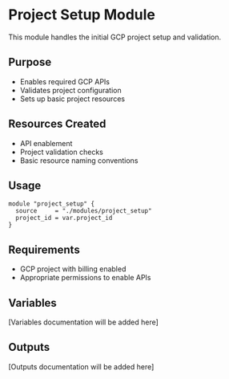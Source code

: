 # Project Setup Module

This module handles the initial GCP project setup and validation.

## Purpose
- Enables required GCP APIs
- Validates project configuration
- Sets up basic project resources

## Resources Created
- API enablement
- Project validation checks
- Basic resource naming conventions

## Usage
```hcl
module "project_setup" {
  source     = "./modules/project_setup"
  project_id = var.project_id
}
```

## Requirements
- GCP project with billing enabled
- Appropriate permissions to enable APIs

## Variables
[Variables documentation will be added here]

## Outputs
[Outputs documentation will be added here] 